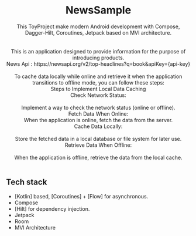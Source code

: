 <h1 align="center">NewsSample</h1>

<p align="center">  
 This ToyProject make modern Android development with Compose, Dagger-Hilt, Coroutines, Jetpack based on MVI architecture.
</br>
</br>

</br>
This is an application designed to provide information for the purpose of introducing products.
</br>
News Api : https://newsapi.org/v2/top-headlines?q=book&apiKey={api-key}
</br></br>
To cache data locally while online and retrieve it when the application transitions to offline mode, you can follow these steps:
</br>
Steps to Implement Local Data Caching
</br>
Check Network Status:
</br></br>
Implement a way to check the network status (online or offline).
</br>
Fetch Data When Online:
</br>
When the application is online, fetch the data from the server.
</br>
Cache Data Locally:
</br></br>
Store the fetched data in a local database or file system for later use.
</br>
Retrieve Data When Offline:
</br></br>
When the application is offline, retrieve the data from the local cache.
</br>
</br>

## Tech stack
- [Kotlin] based, [Coroutines] + [Flow]  for asynchronous.
- Compose
- [Hilt] for dependency injection.
- Jetpack
- Room
- MVI Architecture

